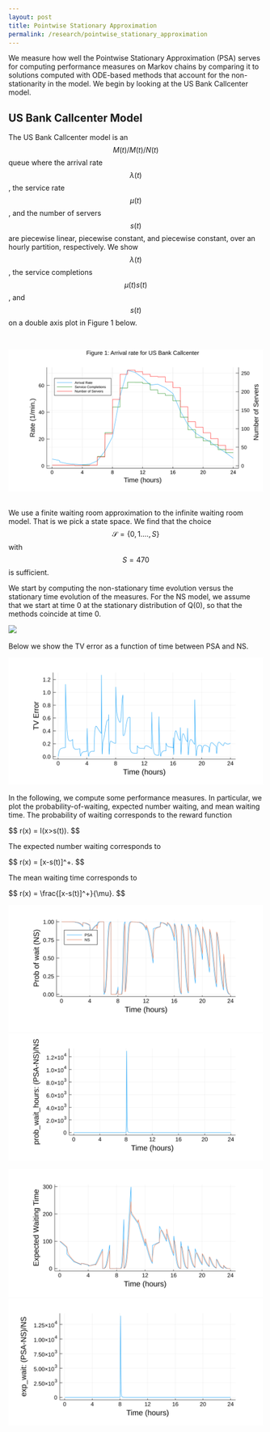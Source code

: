 ```yaml
---
layout: post
title: Pointwise Stationary Approximation
permalink: /research/pointwise_stationary_approximation
---
```



We measure how well the Pointwise Stationary Approximation (PSA) serves for computing performance measures on Markov chains by comparing it to solutions computed with ODE-based methods that account for the non-stationarity in the model. We begin by looking at the US Bank Callcenter model. 

## US Bank Callcenter Model


The US Bank Callcenter model is an $$M(t)/M(t)/N(t)$$ queue where the arrival rate $$\lambda(t)$$, the service rate $$\mu(t)$$, and the number of servers $$s(t)$$ are piecewise linear, piecewise constant, and piecewise constant, over an hourly partition, respectively. We show $$\lambda(t)$$, the service completions $$\mu(t)s(t)$$, and $$s(t)$$ on a double axis plot in Figure 1 below.

&nbsp;

![svg](/files/Research/Pointwise_Stationary_Approximation/figures/US_Bank_model.svg)
&nbsp;

We use a finite waiting room approximation to the infinite waiting room model. That is we pick a state space. We find that the choice $$\mathcal{S}=\{0,1....,S\}$$ with $$S=470$$ is sufficient.



We start by computing the non-stationary time evolution versus the stationary time evolution of the measures. For the NS model, we assume that we start at time 0 at the stationary distribution of Q(0), so that the methods coincide at time 0. 


<img src="/files/Research/Pointwise_Stationary_Approximation/figures/measures.gif" />

Below we show the TV error as a function of time between PSA and NS.

![svg](/files/Research/Pointwise_Stationary_Approximation/figures/TV_Error.svg)

In the following, we compute some performance measures. In particular, we plot the probability-of-waiting, expected number waiting, and mean waiting time. The probability of waiting corresponds to the reward function

<p>
$$
r(x) = I(x>s(t)).
$$
</p>

The expected number waiting corresponds to
<p>
$$
r(x) = [x-s(t)]^+.
$$
</p>

The mean waiting time corresponds to

<p>
$$
r(x) = \frac{[x-s(t)]^+}{\mu}.
$$
</p>

![svg](/files/Research/Pointwise_Stationary_Approximation/figures/loss_prob_values.svg)
![svg](/files/Research/Pointwise_Stationary_Approximation/figures/prob_rel_error.svg)


![svg](/files/Research/Pointwise_Stationary_Approximation/figures/exp_wait_values.svg)
![svg](/files/Research/Pointwise_Stationary_Approximation/figures/exp_wait_rel_error.svg)




<!-- 
# Fast Rise Time

We now investigate the discrepancy of PSA and NS when $$\lambda(t)$$ increases the fastest for varying choices of constant $$s(t)=s$$. From the US Callcenter data, we see that during the period of fastest increase, $$\lambda(t)$$ ranges from approximately $$~50/6 = 8.3$$ to $$100$$ from time $$t=420$$ to $$t=600$$. (This can be confirmed in Figure 1 above.) In other words, in the span of three hours, $$\lambda(t)$$ increases by about 90. 

Here we consider only the ramp up period going from $$\lambda=10$$ to $$\lambda =100$$ in 180 minutes. We keep $$\mu=1/3$$ and keep the number of servers stationary so that $$\rho_{\max} = \rho(180)$$ varies in $$\{.8,.9,1.1\}$$. 







![svg](/files/Research/Pointwise_Stationary_Approximation/fast_rise_segment.svg)



### $$\rho=0.8$$ 

![svg](/files/Research/Pointwise_Stationary_Approximation/fast_rise_prob_values_.8.svg)
![svg](/files/Research/Pointwise_Stationary_Approximation/fast_rise_prob_rel_error_.8.svg)


![svg](/files/Research/Pointwise_Stationary_Approximation/fast_rise_exp_wait_values_.8.svg)
![svg](/files/Research/Pointwise_Stationary_Approximation/fast_rise_exp_wait_rel_error_.8.svg)


### $$\rho=0.99$$ 
![svg](/files/Research/Pointwise_Stationary_Approximation/fast_rise_prob_values_.99.svg)
![svg](/files/Research/Pointwise_Stationary_Approximation/fast_rise_prob_rel_error_.99.svg)


![svg](/files/Research/Pointwise_Stationary_Approximation/fast_rise_exp_wait_values_.99.svg)
![svg](/files/Research/Pointwise_Stationary_Approximation/fast_rise_exp_wait_rel_error_.99.svg)




### $$\rho=1.1$$ 
![svg](/files/Research/Pointwise_Stationary_Approximation/fast_rise_prob_values_1.1.svg)
![svg](/files/Research/Pointwise_Stationary_Approximation/fast_rise_prob_rel_error_1.1.svg)


![svg](/files/Research/Pointwise_Stationary_Approximation/fast_rise_exp_wait_values_1.1.svg)
![svg](/files/Research/Pointwise_Stationary_Approximation/fast_rise_exp_wait_rel_error_1.1.svg)

 -->


